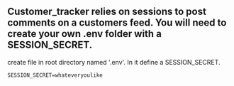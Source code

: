 ## Customer_tracker relies on sessions to post comments on a customers feed. You will need to create your own .env folder with a SESSION_SECRET. 

create file in root directory named '.env'. In it define a SESSION_SECRET.

````
SESSION_SECRET=whateveryoulike
````
